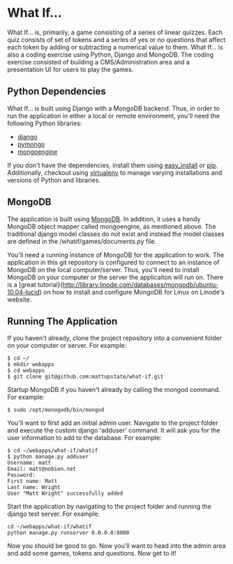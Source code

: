 # What If...

What If... is, primarily, a game consisting of a series of linear quizzes. Each quiz
consists of set of tokens and a series of yes or no questions that affect each token
by adding or subtracting a numerical value to them. What If... is also a coding 
exercise using Python, Django and MongoDB. The coding exercise consisted of building
a CMS/Administration area and a presentation UI for users to play the games.

## Python Dependencies

What If... is built using Django with a MongoDB backend. Thus, in order to run the 
application in either a local or remote environment, you'll need the following Python
libraries:

- [django](https://www.djangoproject.com/)
- [pymongo](http://api.mongodb.org/python/current/)
- [mongoengine](http://mongoengine.org/)

If you don't have the dependencies, install them using [easy_install](http://packages.python.org/distribute/easy_install.html)
or [pip](http://www.pip-installer.org/en/latest/index.html). Additionally, checkout using [virtualenv](http://www.virtualenv.org/en/latest/index.html) 
to manage varying installations and versions of Python and libraries.

## MongoDB

The application is built using [MongoDB](http://www.mongodb.org/). In addition, it uses
a handy MongoDB object mapper called mongoengine, as mentioned above. The traditional 
django model classes do not exist and instead the model classes are defined in the 
/whatif/games/documents.py file.
 
You'll need a running instance of MongoDB for the application to work. The application 
in this git repository is configured to connect to an instance of MongoDB on the local 
computer/server. Thus, you'll need to install MongoDB on your computer or the server 
the applicaiton will run on. There is a [great tutorial}(http://library.linode.com/databases/mongodb/ubuntu-10.04-lucid)
 on how to install and configure MongoDB for Linux on Linode's website.


## Running The Application

If you haven't already, clone the project repository into a convenient folder on your
computer or server. For example:

    $ cd ~/
    $ mkdir webapps
    $ cd webapps
    $ git clone git@github.com:mattupstate/what-if.git

Startup MongoDB if you haven't already by calling the mongod command. For example:

    $ sudo /opt/monogodb/bin/mongod

You'll want to first add an initial admin user. Navigate to the project folder and 
execute the custom django 'adduser' command. It will ask you for the user information 
to add to the database. For example:

    $ cd ~/webapps/what-if/whatif
    $ python manage.py adduser
    Username: matt
    Email: matt@nobien.net
    Password: 
    First name: Matt
    Last name: Wright
    User "Matt Wright" successfully added

Start the application by navigating to the project folder and running the django test
server. For example:

    cd ~/webapps/what-if/whatif
    python manage.py runserver 0.0.0.0:8000

Now you should be good to go. Now you'll want to head into the admin area and add some 
games, tokens and questions. Now get to it!
